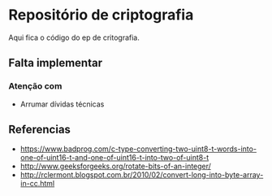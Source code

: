 # Repositório de criptografia

Aqui fica o código do ep de critografia.

## Falta implementar

### Atenção com
- Arrumar dívidas técnicas

## Referencias
- https://www.badprog.com/c-type-converting-two-uint8-t-words-into-one-of-uint16-t-and-one-of-uint16-t-into-two-of-uint8-t
- http://www.geeksforgeeks.org/rotate-bits-of-an-integer/
- http://rclermont.blogspot.com.br/2010/02/convert-long-into-byte-array-in-cc.html
